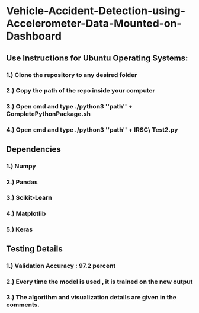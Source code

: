# Vehicle-Accident-Detection-using-Accelerometer-Data-Mounted-on-Dashboard

## Use Instructions for Ubuntu Operating Systems:
### 1.) Clone the repository to any desired folder
### 2.) Copy the path of the repo inside your computer
### 3.) Open cmd and type ./python3 ''path'' + CompletePythonPackage.sh
### 4.) Open cmd and type ./python3 ''path'' + IRSC\ Test2.py

## Dependencies
### 1.) Numpy
### 2.) Pandas
### 3.) Scikit-Learn
### 4.) Matplotlib
### 5.) Keras

## Testing Details
### 1.) Validation Accuracy :  97.2 percent
### 2.) Every time the model is used , it is trained on the new output
### 3.) The algorithm and visualization details are given in the comments. 
